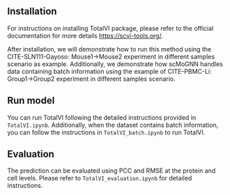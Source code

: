 ## Installation
For instructions on installing TotalVI package, please refer to the official documentation for more details <https://scvi-tools.org/>.

After installation, we will demonstrate how to run this method using the CITE-SLN111-Gayoso: Mouse1→Mouse2 experiment in different samples scenario as example. Additionally, we demonstrate how scMoGNN handles data containing batch information using the example of CITE-PBMC-Li: Group1→Group2 experiment in different samples scenario.

## Run model
You can run TotalVI following the detailed instructions provided in `TotalVI.ipynb`. Additionally, when the dataset contains batch information, you can follow the instructions in `TotalVI_batch.ipynb` to run TotalVI.

## Evaluation
The prediction can be evaluated using PCC and RMSE at the protein and cell levels. Please refer to `TotalVI_evaluation.ipynb` for detailed instructions.

